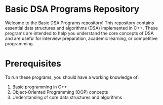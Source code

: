 # Basic DSA Programs Repository
Welcome to the Basic DSA Programs repository! This repository contains essential data structures and algorithms (DSA) implemented in C++. These programs are intended to help you understand the core concepts of DSA and are useful for interview preparation, academic learning, or competitive programming.
# Prerequisites
To run these programs, you should have a working knowledge of:

1) Basic programming in C++
2) Object-Oriented Programming (OOP) concepts
3) Understanding of core data structures and algorithms
